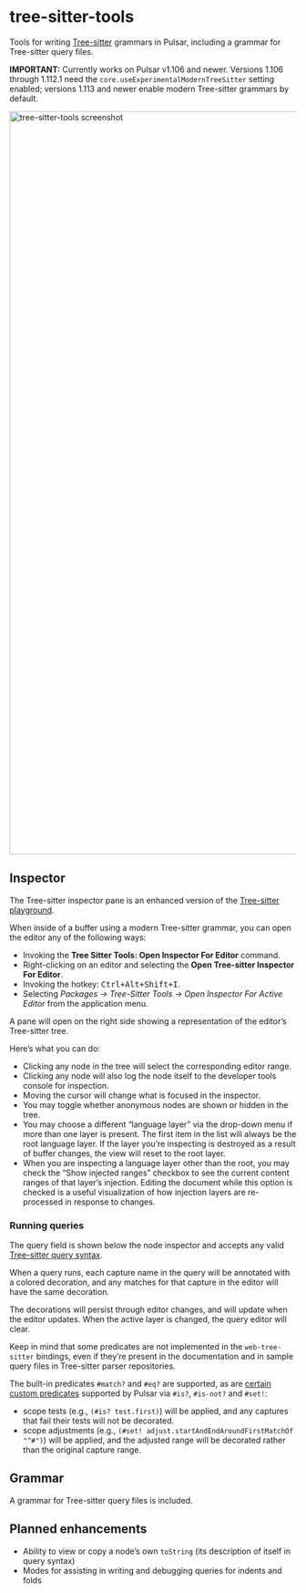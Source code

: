 # tree-sitter-tools

Tools for writing [Tree-sitter](https://tree-sitter.github.io/tree-sitter/) grammars in Pulsar, including a grammar for Tree-sitter query files.

**IMPORTANT:** Currently works on Pulsar v1.106 and newer. Versions 1.106 through 1.112.1 need the `core.useExperimentalModernTreeSitter` setting enabled; versions 1.113 and newer enable modern Tree-sitter grammars by default.

<img width="1304" alt="tree-sitter-tools screenshot" src="https://user-images.githubusercontent.com/3450/235327463-81e1cb14-f34c-4f2d-bc0f-dcfeb4816d16.png">

## Inspector

The Tree-sitter inspector pane is an enhanced version of the [Tree-sitter playground](https://tree-sitter.github.io/tree-sitter/playground).

When inside of a buffer using a modern Tree-sitter grammar, you can open the editor any of the following ways:

* Invoking the **Tree Sitter Tools: Open Inspector For Editor** command.
* Right-clicking on an editor and selecting the **Open Tree-sitter Inspector For Editor**.
* Invoking the hotkey: <kbd>Ctrl+Alt+Shift+I</kbd>.
* Selecting _Packages → Tree-Sitter Tools → Open Inspector For Active Editor_ from the application menu.

A pane will open on the right side showing a representation of the editor’s Tree-sitter tree.

Here’s what you can do:

* Clicking any node in the tree will select the corresponding editor range.
* Clicking any node will also log the node itself to the developer tools console for inspection.
* Moving the cursor will change what is focused in the inspector.
* You may toggle whether anonymous nodes are shown or hidden in the tree.
* You may choose a different “language layer” via the drop-down menu if more than one layer is present. The first item in the list will always be the root language layer. If the layer you’re inspecting is destroyed as a result of buffer changes, the view will reset to the root layer.
* When you are inspecting a language layer other than the root, you may check the “Show injected ranges” checkbox to see the current content ranges of that layer’s injection. Editing the document while this option is checked is a useful visualization of how injection layers are re-processed in response to changes.

### Running queries

The query field is shown below the node inspector and accepts any valid [Tree-sitter query syntax](https://tree-sitter.github.io/tree-sitter/using-parsers#pattern-matching-with-queries).

When a query runs, each capture name in the query will be annotated with a colored decoration, and any matches for that capture in the editor will have the same decoration.

The decorations will persist through editor changes, and will update when the editor updates. When the active layer is changed, the query editor will clear.

Keep in mind that some predicates are not implemented in the `web-tree-sitter` bindings, even if they’re present in the documentation and in sample query files in Tree-sitter parser repositories.

The built-in predicates `#match?` and `#eq?` are supported, as are [certain custom predicates](https://gist.github.com/savetheclocktower/c9607b97477d4817911e4f2f8db89679#file-api-documentation-md) supported by Pulsar via `#is?`, `#is-not?` and `#set!`:

* scope tests (e.g., `(#is? test.first)`) will be applied, and any captures that fail their tests will not be decorated.
* scope adjustments (e.g., `(#set! adjust.startAndEndAroundFirstMatchOf "^#")`) will be applied, and the adjusted range will be decorated rather than the original capture range.

## Grammar

A grammar for Tree-sitter query files is included.

## Planned enhancements

* Ability to view or copy a node’s own `toString` (its description of itself in query syntax)
* Modes for assisting in writing and debugging queries for indents and folds

